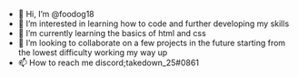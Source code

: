 - 👋 Hi, I’m @foodog18
- 👀 I’m interested in learning how to code and further developing my skills 
- 🌱 I’m currently learning the basics of html and css
- 💞️ I’m looking to collaborate on a few projects in the future starting from the lowest difficulty working my way up
- 📫 How to reach me
discord;takedown_25#0861
<!---
foodog18/foodog18 is a ✨ special ✨ repository because its `README.md` (this file) appears on your GitHub profile.
You can click the Preview link to take a look at your changes.
--->
